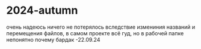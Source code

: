 # 2024-autumn
очень надеюсь ничего не потерялось вследствие измениния названий и перемещения файлов, в самом проекте всё гуд, но в рабочей папке непонятно почему бардак -22.09.24
